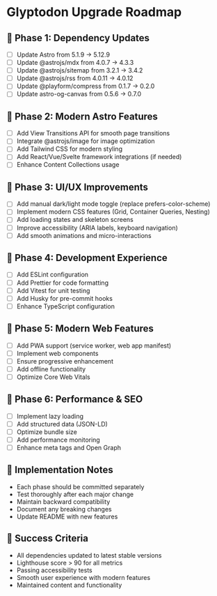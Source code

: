 # Glyptodon Upgrade Roadmap

## 🔄 **Phase 1: Dependency Updates**
- [ ] Update Astro from 5.1.9 → 5.12.9
- [ ] Update @astrojs/mdx from 4.0.7 → 4.3.3
- [ ] Update @astrojs/sitemap from 3.2.1 → 3.4.2
- [ ] Update @astrojs/rss from 4.0.11 → 4.0.12
- [ ] Update @playform/compress from 0.1.7 → 0.2.0
- [ ] Update astro-og-canvas from 0.5.6 → 0.7.0

## 🚀 **Phase 2: Modern Astro Features**
- [ ] Add View Transitions API for smooth page transitions
- [ ] Integrate @astrojs/image for image optimization
- [ ] Add Tailwind CSS for modern styling
- [ ] Add React/Vue/Svelte framework integrations (if needed)
- [ ] Enhance Content Collections usage

## 🎨 **Phase 3: UI/UX Improvements**
- [ ] Add manual dark/light mode toggle (replace prefers-color-scheme)
- [ ] Implement modern CSS features (Grid, Container Queries, Nesting)
- [ ] Add loading states and skeleton screens
- [ ] Improve accessibility (ARIA labels, keyboard navigation)
- [ ] Add smooth animations and micro-interactions

## 🔧 **Phase 4: Development Experience**
- [ ] Add ESLint configuration
- [ ] Add Prettier for code formatting
- [ ] Add Vitest for unit testing
- [ ] Add Husky for pre-commit hooks
- [ ] Enhance TypeScript configuration

## 📱 **Phase 5: Modern Web Features**
- [ ] Add PWA support (service worker, web app manifest)
- [ ] Implement web components
- [ ] Ensure progressive enhancement
- [ ] Add offline functionality
- [ ] Optimize Core Web Vitals

## 🚀 **Phase 6: Performance & SEO**
- [ ] Implement lazy loading
- [ ] Add structured data (JSON-LD)
- [ ] Optimize bundle size
- [ ] Add performance monitoring
- [ ] Enhance meta tags and Open Graph

## 📝 **Implementation Notes**
- Each phase should be committed separately
- Test thoroughly after each major change
- Maintain backward compatibility
- Document any breaking changes
- Update README with new features

## 🎯 **Success Criteria**
- All dependencies updated to latest stable versions
- Lighthouse score > 90 for all metrics
- Passing accessibility tests
- Smooth user experience with modern features
- Maintained content and functionality
